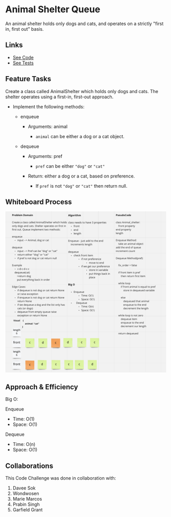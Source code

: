 # Animal Shelter Queue
<!-- Description of the challenge -->
An animal shelter holds only dogs and cats, and operates on a strictly "first in, first out" basis.

## Links

- [See Code](animal_shelter.py)
- [See Tests](../tests/test_animal_shelter.py)

## Feature Tasks

Create a class called AnimalShelter which holds only dogs and cats.
The shelter operates using a first-in, first-out approach.

- Implement the following methods:

  - enqueue

    - Arguments: animal

      - `animal` can be either a dog or a cat object.

  - dequeue

    - Arguments: pref

      - `pref` can be either `"dog"` or `"cat"`

    - Return: either a dog or a cat, based on preference.

      - If `pref` is not `"dog"` or `"cat"` then return null.

## Whiteboard Process
<!-- Embedded whiteboard image -->
![Animal Queue](animal_shelter.png)

## Approach & Efficiency
<!-- What approach did you take? Why? What is the Big O space/time for this approach? -->
Big O:

Enqueue

- Time: O(1)
- Space: O(1)

Dequeue

- Time: O(n)
- Space: O(1)

## Collaborations
<!-- Show how to run your code, and examples of it in action -->
This Code Challenge was done in collaboration with:

1. Davee Sok
2. Wondwosen
3. Marie Marcos
4. Prabin Singh
5. Garfield Grant
